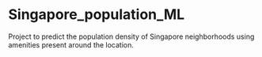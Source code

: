 # Singapore_population_ML
Project to predict the population density of Singapore neighborhoods using amenities present around the location.
